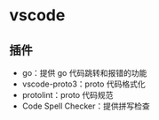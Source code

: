 # vscode

## 插件

* go：提供 go 代码跳转和报错的功能
* vscode-proto3：proto 代码格式化
* protolint：proto 代码规范
* Code Spell Checker：提供拼写检查
